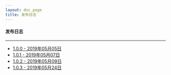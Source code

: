```yaml
---
layout: doc_page
title: 发布日志
---
```


#### 发布日志

---

 - [1.0.0 - 2019年05月05日](/bootstack/content/released/released-1.0.0.html)
 - [1.0.1 - 2019年05月07日](/bootstack/content/released/released-1.0.1.html)
 - [1.0.2 - 2019年05月09日](/bootstack/content/released/released-1.0.2.html)
 - [1.0.3 - 2019年05月24日](/bootstack/content/released/released-1.0.3.html)
